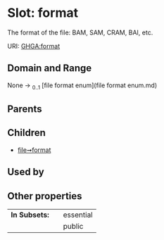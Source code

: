 
# Slot: format


The format of the file: BAM, SAM, CRAM, BAI, etc.

URI: [GHGA:format](https://w3id.org/GHGA/format)


## Domain and Range

None &#8594;  <sub>0..1</sub> [file format enum](file format enum.md)

## Parents


## Children

 *  [file➞format](file_format.md)

## Used by


## Other properties

|  |  |  |
| --- | --- | --- |
| **In Subsets:** | | essential |
|  | | public |

